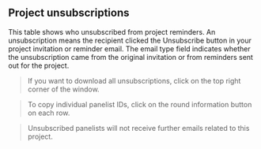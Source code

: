 ## Project unsubscriptions

This table shows who unsubscribed from project reminders. An unsubscription means the recipient clicked the Unsubscribe button in your project invitation or reminder email. The email type field indicates whether the unsubscription came from the original invitation or from reminders sent out for the project.

> If you want to download all unsubscriptions, click on the top right corner of the window.

> To copy individual panelist IDs, click on the round information button on each row.

> Unsubscribed panelists will not receive further emails related to this project.

